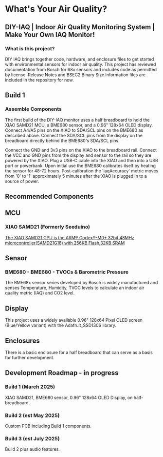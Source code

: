 # What's Your Air Quality? 
## DIY-IAQ | Indoor Air Quality Monitoring System | Make Your Own IAQ Monitor!

### What is this project?
DIY IAQ brings together code, hardware, and enclosure files to get started with environmental sensors for indoor air quality. 
This project has reviewed documentation from Bosch for 68x sensors and includes code as permitted by license.
Release Notes and BSEC2 Binary Size Information files are included in the repository for now.

## Build 1 
### Assemble Components 

The first build of the DIY-IAQ monitor uses a half breadboard to hold the XIAO SAMD21 MCU, a BME680 sensor, and a 0.96" 128x64 OLED display.  Connect A4/A5 pins on the XIAO to SDA/SCL pins on the BME680 as described above. Connect the SDA/SCL pins from the display on the breadboard directly behind the BME680's SDA/SCL pins. 

Connect the GND and 3v3 pins on the XIAO to the breadboard rail. Connect the VCC and GND pins from the display and sensor to the rail so they are powered by the XIAO. Plug a USB-C cable into the XIAO and then into a USB port or powerbank. Upon initial use the BME680 calibrates itself by heating the sensor for 48-72 hours. Post-calibration the 'iaqAccuracy' metric moves from '0' to '1' approximately 5 minutes after the XIAO is plugged in to a source of power.

## Recommended Components

## MCU
### XIAO SAMD21 (Formerly Seeduino) 
[The XIAO SAMD21 CPU is the ARM® Cortex®-M0+ 32bit 48MHz microcontroller(SAMD21G18) with 256KB Flash,32KB SRAM](https://wiki.seeedstudio.com/Seeeduino-XIAO/)

## Sensor
### BME680 - BME680 - TVOCs & Barometric Pressure
The BME68x sensor series developed by Bosch is widely manufactured and senses Temperature, Humidity, TVOC levels to calculate an indoor air quality metric (IAQ) and CO2 level. 

## Display
This project uses a widely available 0.96" 128x64 Pixel OLED screen (Blue/Yellow variant) with the Adafruit_SSD1306 library. 

## Enclosures
There is a basic enclosure for a half breadboard that can serve as a basis for further development.

## Development Roadmap  - in progress
### Build 1 (March 2025)
XIAO SAMD21, BME680 sensor, 0.96" 128x64 OLED Display, on half-breadboard.
### Build 2 (est May 2025)
Custom PCB including Build 1 components.
### Build 3 (est July 2025)
Build 2 plus audio features.
